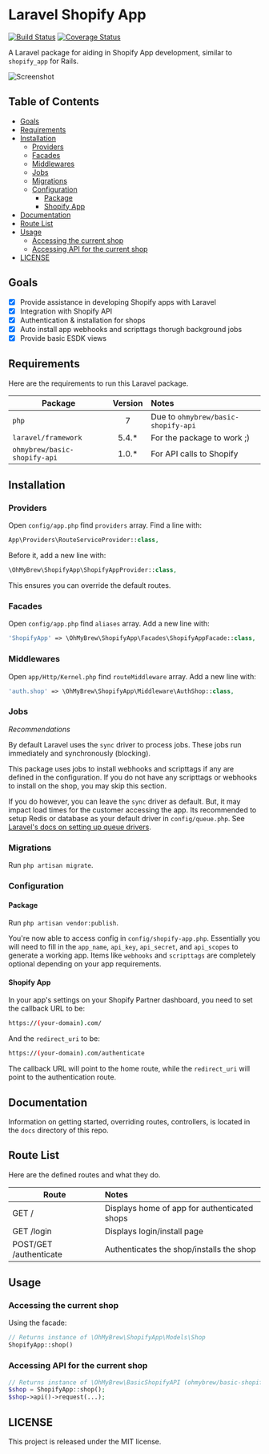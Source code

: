 # Laravel Shopify App

[![Build Status](https://secure.travis-ci.org/ohmybrew/laravel-shopify.png?branch=master)](http://travis-ci.org/ohmybrew/laravel-shopify)
[![Coverage Status](https://coveralls.io/repos/github/ohmybrew/laravel-shopify/badge.svg?branch=master)](https://coveralls.io/github/ohmybrew/laravel-shopify?branch=master)

A Laravel package for aiding in Shopify App development, similar to `shopify_app` for Rails.

![Screenshot](https://github.com/ohmybrew/laravel-shopify/raw/master/docs/screenshot.png)

## Table of Contents

- [Goals](#goals)
- [Requirements](#requirements)
- [Installation](#installation)
  - [Providers](#providers)
  - [Facades](#facades)
  - [Middlewares](#middlewares)
  - [Jobs](#jobs)
  - [Migrations](#migrations)
  - [Configuration](#configuration)
    - [Package](#package)
    - [Shopify App](#shopify-app)
- [Documentation](#documentation)
- [Route List](#route-list)
- [Usage](#usage)
  - [Accessing the current shop](#accessing-the-current-shop)
  - [Accessing API for the current shop](#accessing-api-for-the-current-shop)
- [LICENSE](#license)

## Goals

- [x] Provide assistance in developing Shopify apps with Laravel
- [x] Integration with Shopify API
- [x] Authentication & installation for shops
- [x] Auto install app webhooks and scripttags thorugh background jobs
- [x] Provide basic ESDK views

## Requirements

Here are the requirements to run this Laravel package.

| Package                       | Version   | Notes                                    |
| ----------------------------- |:---------:|:---------------------------------------- |
| `php`                         | 7         | Due to `ohmybrew/basic-shopify-api`      |
| `laravel/framework`           | 5.4.*     | For the package to work ;)               |
| `ohmybrew/basic-shopify-api`  | 1.0.*     | For API calls to Shopify                 |

## Installation

### Providers

Open `config/app.php` find `providers` array. Find a line with:

```php
App\Providers\RouteServiceProvider::class,
```

Before it, add a new line with:

```php
\OhMyBrew\ShopifyApp\ShopifyAppProvider::class,
```

This ensures you can override the default routes.

### Facades

Open `config/app.php` find `aliases` array. Add a new line with:

```php
'ShopifyApp' => \OhMyBrew\ShopifyApp\Facades\ShopifyAppFacade::class,
```

### Middlewares

Open `app/Http/Kernel.php` find `routeMiddleware` array. Add a new line with:

```php
'auth.shop' => \OhMyBrew\ShopifyApp\Middleware\AuthShop::class,
```

### Jobs

*Recommendations*

By default Laravel uses the `sync` driver to process jobs. These jobs run immediately and synchronously (blocking).

This package uses jobs to install webhooks and scripttags if any are defined in the configuration. If you do not have any scripttags or webhooks to install on the shop, you may skip this section.

If you do however, you can leave the `sync` driver as default. But, it may impact load times for the customer accessing the app. Its recommended to setup Redis or database as your default driver in `config/queue.php`. See [Laravel's docs on setting up queue drivers](https://laravel.com/docs/5.4/queues).

### Migrations

Run `php artisan migrate`.

### Configuration

#### Package

Run `php artisan vendor:publish`.

You're now able to access config in `config/shopify-app.php`. Essentially you will need to fill in the `app_name`, `api_key`, `api_secret`, and `api_scopes` to generate a working app. Items like `webhooks` and `scripttags` are completely optional depending on your app requirements.

#### Shopify App

In your app's settings on your Shopify Partner dashboard, you need to set the callback URL to be:

```bash
https://(your-domain).com/
```

And the `redirect_uri` to be:

```bash
https://(your-domain).com/authenticate
```

The callback URL will point to the home route, while the `redirect_uri` will point to the authentication route.

## Documentation

Information on getting started, overriding routes, controllers, is located in the `docs` directory of this repo.

## Route List

Here are the defined routes and what they do.

| Route                     | Notes                                        |
| ------------------------- |:-------------------------------------------- |
| GET /                     | Displays home of app for authenticated shops |
| GET /login                | Displays login/install page                  |
| POST/GET /authenticate    | Authenticates the shop/installs the shop     |

## Usage

### Accessing the current shop

Using the facade:

```php
// Returns instance of \OhMyBrew\ShopifyApp\Models\Shop
ShopifyApp::shop()
```

### Accessing API for the current shop

```php
// Returns instance of \OhMyBrew\BasicShopifyAPI (ohmybrew/basic-shopify-api)
$shop = ShopifyApp::shop();
$shop->api()->request(...);
```

## LICENSE

This project is released under the MIT license.